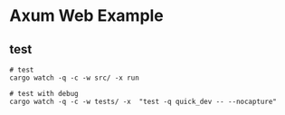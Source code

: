 # Axum Web Example

## test 
```
# test
cargo watch -q -c -w src/ -x run 

# test with debug
cargo watch -q -c -w tests/ -x  "test -q quick_dev -- --nocapture"
```
